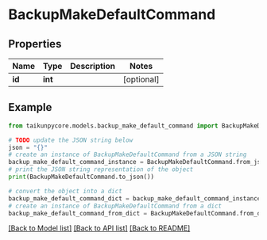 # BackupMakeDefaultCommand


## Properties

Name | Type | Description | Notes
------------ | ------------- | ------------- | -------------
**id** | **int** |  | [optional] 

## Example

```python
from taikunpycore.models.backup_make_default_command import BackupMakeDefaultCommand

# TODO update the JSON string below
json = "{}"
# create an instance of BackupMakeDefaultCommand from a JSON string
backup_make_default_command_instance = BackupMakeDefaultCommand.from_json(json)
# print the JSON string representation of the object
print(BackupMakeDefaultCommand.to_json())

# convert the object into a dict
backup_make_default_command_dict = backup_make_default_command_instance.to_dict()
# create an instance of BackupMakeDefaultCommand from a dict
backup_make_default_command_from_dict = BackupMakeDefaultCommand.from_dict(backup_make_default_command_dict)
```
[[Back to Model list]](../README.md#documentation-for-models) [[Back to API list]](../README.md#documentation-for-api-endpoints) [[Back to README]](../README.md)


